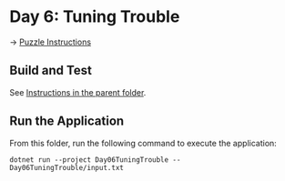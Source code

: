 # Day 6: Tuning Trouble

→ [Puzzle Instructions](https://adventofcode.com/2022/day/6)

## Build and Test

See [Instructions in the parent folder](../README.md).

## Run the Application

From this folder, run the following command to execute the application:

```shell
dotnet run --project Day06TuningTrouble -- Day06TuningTrouble/input.txt
```
